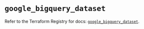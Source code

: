 # `google_bigquery_dataset`

Refer to the Terraform Registry for docs: [`google_bigquery_dataset`](https://registry.terraform.io/providers/hashicorp/google/6.20.0/docs/resources/bigquery_dataset).
